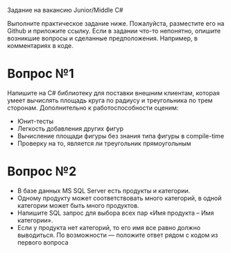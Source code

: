 Задание на вакансию Junior/Middle C#

Выполните практическое задание ниже.
Пожалуйста,  разместите его на Github и приложите ссылку. 
Если в задании что-то непонятно, опишите возникшие вопросы и сделанные предположения. Например, в комментариях в коде.


 # Вопрос №1
Напишите на C# библиотеку для поставки внешним клиентам, которая умеет вычислять площадь круга по радиусу и треугольника по трем сторонам. 
Дополнительно к работоспособности оценим:
 - Юнит-тесты
 - Легкость добавления других фигур
 - Вычисление площади фигуры без знания типа фигуры в compile-time
 - Проверку на то, является ли треугольник прямоугольным


 # Вопрос №2
 - В базе данных MS SQL Server есть продукты и категории. 
 - Одному продукту может соответствовать много категорий, в одной категории может быть много продуктов.
 - Напишите SQL запрос для выбора всех пар «Имя продукта – Имя категории». 
 - Если у продукта нет категорий, то его имя все равно должно выводиться.
По возможности — положите ответ рядом с кодом из первого вопроса
